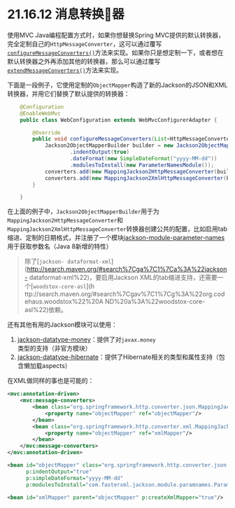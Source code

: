 # 21.16.12 消息转换器

使用MVC Java编程配置方式时，如果你想替换Spring MVC提供的默认转换器，完全定制自己的`HttpMessageConverter`，这可以通过覆写[`configureMessageConverters()`](http://docs.spring.io/spring-framework/docs/4.2.4.RELEASE/javadoc-api/org/springframework/web/servlet/config/annotation/WebMvcConfigurerAdapter.html#configureMessageConverters-java.util.List-)方法来实现。如果你只是想定制一下，或者想在默认转换器之外再添加其他的转换器，那么可以通过覆写[`extendMessageConverters()`](http://docs.spring.io/spring-framework/docs/4.2.4.RELEASE/javadoc-api/org/springframework/web/servlet/config/annotation/WebMvcConfigurerAdapter.html#extendMessageConverters-java.util.List-)方法来实现。

下面是一段例子，它使用定制的`ObjectMapper`构造了新的Jackson的JSON和XML转换器，并用它们替换了默认提供的转换器：

```java
    @Configuration
    @EnableWebMvc
    public class WebConfiguration extends WebMvcConfigurerAdapter {

        @Override
        public void configureMessageConverters(List<HttpMessageConverter<?>> converters) {
            Jackson2ObjectMapperBuilder builder = new Jackson2ObjectMapperBuilder()
                    .indentOutput(true)
                    .dateFormat(new SimpleDateFormat("yyyy-MM-dd"))
                    .modulesToInstall(new ParameterNamesModule());
            converters.add(new MappingJackson2HttpMessageConverter(builder.build()));
            converters.add(new MappingJackson2XmlHttpMessageConverter(builder.xml().build()));
        }

    }
```

在上面的例子中，`Jackson2ObjectMapperBuilder`用于为`MappingJackson2HttpMessageConverter`和`MappingJackson2XmlHttpMessageConverter`转换器创建公共的配置，比如启用tab缩进、定制的日期格式，并注册了一个模块[jackson-module-parameter-names](https://github.com/FasterXML/jackson-module-parameter-names)用于获取参数名（Java 8新增的特性）

> 除了[`jackson-
dataformat-xml`](http://search.maven.org/#search%7Cga%7C1%7Ca%3A%22jackson-
dataformat-xml%22)，要启用Jackson XML的tab缩进支持，还需要一个[`woodstox-core-asl`](h
ttp://search.maven.org/#search%7Cgav%7C1%7Cg%3A%22org.codehaus.woodstox%22%20A
ND%20a%3A%22woodstox-core-asl%22)依赖。

还有其他有用的Jackson模块可以使用：

1. [jackson-datatype-money](https://github.com/zalando/jackson-datatype-money)：提供了对`javax.money`类型的支持（非官方模块）
2. [jackson-datatype-hibernate](https://github.com/FasterXML/jackson-datatype-hibernate)：提供了Hibernate相关的类型和属性支持（包含懒加载aspects）

在XML做同样的事也是可能的：

```xml
<mvc:annotation-driven>
    <mvc:message-converters>
        <bean class="org.springframework.http.converter.json.MappingJackson2HttpMessageConverter">
            <property name="objectMapper" ref="objectMapper"/>
        </bean>
        <bean class="org.springframework.http.converter.xml.MappingJackson2XmlHttpMessageConverter">
            <property name="objectMapper" ref="xmlMapper"/>
        </bean>
    </mvc:message-converters>
</mvc:annotation-driven>

<bean id="objectMapper" class="org.springframework.http.converter.json.Jackson2ObjectMapperFactoryBean"
      p:indentOutput="true"
      p:simpleDateFormat="yyyy-MM-dd"
      p:modulesToInstall="com.fasterxml.jackson.module.paramnames.ParameterNamesModule"/>

<bean id="xmlMapper" parent="objectMapper" p:createXmlMapper="true"/>
```
